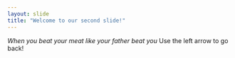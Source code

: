 ```yaml
---
layout: slide
title: "Welcome to our second slide!"
---
```

*When you beat your meat like your father beat you*
Use the left arrow to go back!


